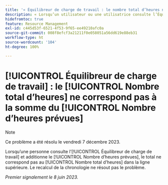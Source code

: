 ```yaml
---
title: '« Équilibreur de charge de travail : le nombre total d’heures ne correspond pas à la somme du nombre d’heures prévues. »'
description: « Lorsqu’un utilisateur ou une utilisatrice consulte l’Équilibreur de charge de travail et additionne le nombre d’heures prévues, le total ne correspond pas au nombre total d’heures dans la ligne supérieure. Le recalcul de la chronologie ne résout pas le problème.
hidefromtoc: true
feature: Resource Management
exl-id: c445d53f-6521-4f53-9f65-ee49210afc0a
source-git-commit: 008f8efcf3a21211f0e058051a56dd619e88eb31
workflow-type: ht
source-wordcount: '104'
ht-degree: 100%

---
```


# [!UICONTROL Équilibreur de charge de travail] : le [!UICONTROL Nombre total d’heures] ne correspond pas à la somme du [!UICONTROL Nombre d’heures prévues]

>[!NOTE]
>
>Ce problème a été résolu le vendredi 7 décembre 2023.

Lorsqu’une personne consulte l’[!UICONTROL Équilibreur de charge de travail] et additionne le [!UICONTROL Nombre d’heures prévues], le total ne correspond pas au [!UICONTROL Nombre total d’heures] dans la ligne supérieure. Le recalcul de la chronologie ne résout pas le problème.

_Premier signalement le 8 juin 2023._
